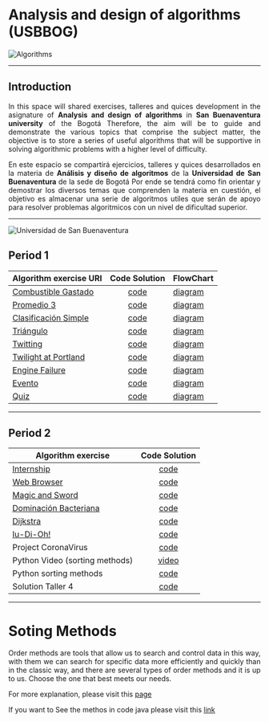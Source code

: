 # Analysis and design of algorithms (USBBOG)

![Algorithms](https://www.caracteristicas.co/wp-content/uploads/2018/08/Algoritmo-min-e1533652024302.jpg)

___

## Introduction

<p style = 'text-align: justify;'>
In this space will shared exercises, talleres and quices development in the asignature of <strong>Analysis and design of algorithms</strong> in <strong>San Buenaventura university</strong> of the Bogotá <https://www.usbbog.edu.co/> Therefore, the aim will be to guide and demonstrate the various topics that comprise the subject matter, the objective is to store a series of useful algorithms that will be supportive in solving algorithmic problems with a higher level of difficulty.</p> 

<p style = 'text-align: justify;'>
En este espacio se compartirá ejercicios, talleres y quices desarrollados en la materia de <strong>Análisis y diseño de algoritmos</strong> de la <strong>Universidad de San Buenaventura</strong> de la sede de Bogotá <https://www.usbbog.edu.co/> Por ende se tendrá como fin orientar y demostrar los diversos temas que comprenden la materia en cuestión, el objetivo es almacenar una serie de algoritmos utiles que serán de apoyo para resolver problemas algoritmicos con un nivel de dificultad superior.</p>

___

![Universidad de San Buenaventura](https://dachcolombia.com/wp-content/uploads/2017/07/7993_universidad-de-san-buenaventura.jpg)

## Period 1 

|Algorithm exercise URI|<center>Code Solution</center>|FlowChart|
|------------------|--------|-------------------------|
|[Combustible Gastado](https://www.urionlinejudge.com.br/judge/es/problems/view/1017)|<center>[code](https://github.com/sebastianrodriguezcorrea/Analysis-and-design-of-algorithms/tree/master/Period%201/CombustibleGastado)</center>|[diagram](https://github.com/sebastianrodriguezcorrea/Analysis-and-design-of-algorithms/blob/master/Period%201/Flowchart/Promedio3.jpg)|
|[Promedio 3](https://www.urionlinejudge.com.br/judge/es/problems/view/1040)|<center>[code](https://github.com/sebastianrodriguezcorrea/Analysis-and-design-of-algorithms/tree/master/Period%201/Promedio%203)</center>|[diagram](https://github.com/sebastianrodriguezcorrea/Analysis-and-design-of-algorithms/blob/master/Period%201/Flowchart/Promedio3.jpg)|
|[Clasificación Simple](https://www.urionlinejudge.com.br/judge/es/problems/view/1042)|<center>[code](https://github.com/sebastianrodriguezcorrea/Analysis-and-design-of-algorithms/tree/master/Period%201/ClasificacionSimple)</center>|[diagram](https://github.com/sebastianrodriguezcorrea/Analysis-and-design-of-algorithms/blob/master/Period%201/Flowchart/ClasificacionSimple.jpg)|
|[Triángulo](https://www.urionlinejudge.com.br/judge/es/problems/view/1043)|<center>[code](https://github.com/sebastianrodriguezcorrea/Analysis-and-design-of-algorithms/tree/master/Period%201/Triangulo)</center>|[diagram](https://github.com/sebastianrodriguezcorrea/Analysis-and-design-of-algorithms/blob/master/Period%201/Flowchart/Triangulo.jpg)|
|[Twitting](https://www.urionlinejudge.com.br/judge/es/problems/view/2165)|<center>[code](https://github.com/sebastianrodriguezcorrea/Analysis-and-design-of-algorithms/tree/master/Period%201/Twitting)</center>|[diagram](https://github.com/sebastianrodriguezcorrea/Analysis-and-design-of-algorithms/blob/master/Period%201/Flowchart/Twitting.jpg)|
|[Twilight at Portland](https://www.urionlinejudge.com.br/judge/es/problems/view/2168)|<center>[code](https://github.com/sebastianrodriguezcorrea/Analysis-and-design-of-algorithms/tree/master/Period%201/TwilightAtPortland)</center>|[diagram](https://github.com/sebastianrodriguezcorrea/Analysis-and-design-of-algorithms/blob/master/Period%201/Flowchart/TwilightAtPortland.jpg)|
|[Engine Failure](https://www.urionlinejudge.com.br/judge/es/problems/view/2167)|<center>[code](https://github.com/sebastianrodriguezcorrea/Analysis-and-design-of-algorithms/tree/master/Period%201/EngineFailure)</center>|[diagram](https://github.com/sebastianrodriguezcorrea/Analysis-and-design-of-algorithms/blob/master/Period%201/Flowchart/EngineFailure.jpg)|
|[Evento](https://www.urionlinejudge.com.br/judge/es/problems/view/2172)|<center>[code](https://github.com/sebastianrodriguezcorrea/Analysis-and-design-of-algorithms/tree/master/Period%201/Evento)</center>|[diagram](https://github.com/sebastianrodriguezcorrea/Analysis-and-design-of-algorithms/blob/master/Period%201/Flowchart/EngineFailure.jpg)|
|[Quiz](https://www.urionlinejudge.com.br/judge/es/problems/view/1930)|<center>[code](https://github.com/sebastianrodriguezcorrea/Analysis-and-design-of-algorithms/tree/master/Period%201/Quiz/AdaQuiz)</center>|[diagram](https://github.com/sebastianrodriguezcorrea/Analysis-and-design-of-algorithms/blob/master/Period%201/Flowchart/adaQuiz.jpg)|

___

## Period 2

|Algorithm exercise|<center>Code Solution</center>|
|------------------|--------|
|[Internship](https://www.urionlinejudge.com.br/judge/es/problems/view/2248)|<center>[code](https://github.com/sebastianrodriguezcorrea/Analysis-and-design-of-algorithms/tree/master/Period%202/Internship)</center>|
|[Web Browser](https://www.urionlinejudge.com.br/judge/es/problems/view/2635)|<center>[code](https://github.com/sebastianrodriguezcorrea/Analysis-and-design-of-algorithms/tree/master/Period%202/WebBrowser)</center>|
|[Magic and Sword](https://www.urionlinejudge.com.br/judge/es/problems/view/2632)|<center>[code](https://github.com/sebastianrodriguezcorrea/Analysis-and-design-of-algorithms/tree/master/Period%202/MagicAndSword)</center>|
|[Dominación Bacteriana](https://www.urionlinejudge.com.br/judge/es/problems/view/2687)|<center>[code](https://github.com/sebastianrodriguezcorrea/Analysis-and-design-of-algorithms/tree/master/Period%202/DominacionBacteriana)</center>|
|[Dijkstra](https://www.urionlinejudge.com.br/judge/es/problems/view/2653)|<center>[code](https://github.com/sebastianrodriguezcorrea/Analysis-and-design-of-algorithms/tree/master/Period%202/Dijkstra)</center>|
|[Iu-Di-Oh!](https://www.urionlinejudge.com.br/judge/en/problems/view/2542)|<center>[code](https://github.com/sebastianrodriguezcorrea/Analysis-and-design-of-algorithms/tree/master/Period%202/Iu-Di-Oh)</center>|
|Project CoronaVirus|<center>[code](https://github.com/sebastianrodriguezcorrea/Analysis-and-design-of-algorithms/tree/master/COVID-19)</center>|
|Python Video (sorting methods)|<center>[video](https://youtu.be/2UYa1W-tpAA)</center>|
|Python sorting methods|<center>[code](https://github.com/sebastianrodriguezcorrea/Analysis-and-design-of-algorithms/blob/master/Period%202/Met.%20Ordenamiento%20-%20Python/PrimerPuntoTaller3.py)</center>|
|Solution Taller 4|<center>[code](https://github.com/sebastianrodriguezcorrea/Analysis-and-design-of-algorithms/tree/master/Period%202/Taller%204/Taller4Analisis/src)</center>|

___

# Soting  Methods

<p style = 'text-align: justify;'>
Order methods are tools that allow us to search and control data in this way, with them we can search for specific data more efficiently and quickly than in the classic way, and there are several types of order methods and it is up to us. Choose the one that best meets our needs.</p>

For more explanation, please visit this [page](http://lwh.free.fr/pages/algo/tri/tri_es.htm)

If you want to See the methos in code java please visit this [link](https://github.com/sebastianrodriguezcorrea/Analysis-and-design-of-algorithms/tree/master/Sorting%20Methods/MetodosOrdenamiento)
